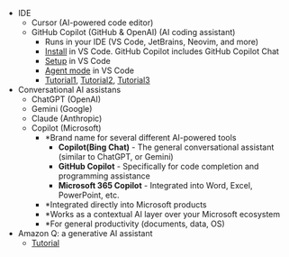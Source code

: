 - IDE
  - Cursor (AI-powered code editor)
  - GitHub Copilot (GitHub & OpenAI) (AI coding assistant)
    - Runs in your IDE (VS Code, JetBrains, Neovim, and more)
    - [Install](https://www.youtube.com/watch?v=wxaxlIlN7BA) in VS Code. GitHub Copilot includes GitHub Copilot Chat
    - [Setup](https://code.visualstudio.com/docs/copilot/setup) in VS Code
    - [Agent mode](https://code.visualstudio.com/docs/copilot/chat/chat-agent-mode) in VS Code
    - [Tutorial1](https://www.youtube.com/watch?v=uXOHOpqhkng), [Tutorial2](https://www.youtube.com/watch?v=pUK7MRzoTDc), [Tutorial3](https://www.youtube.com/watch?v=9JGONx_X4ho)
- Conversational AI assistans
  - ChatGPT (OpenAI)
  - Gemini (Google)
  - Claude (Anthropic)
  - Copilot (Microsoft)
    - *Brand name for several different AI-powered tools
      - **Copilot(Bing Chat)** - The general conversational assistant (similar to ChatGPT, or Gemini)
      - **GitHub Copilot** - Specifically for code completion and programming assistance
      - **Microsoft 365 Copilot** - Integrated into Word, Excel, PowerPoint, etc.
    - *Integrated directly into Microsoft products
    - *Works as a contextual AI layer over your Microsoft ecosystem
    - *For general productivity (documents, data, OS)
- Amazon Q: a generative AI assistant
  - [Tutorial](https://www.youtube.com/watch?v=cA8KrHFm4So)
